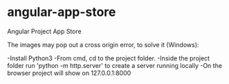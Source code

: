 # angular-app-store
Angular Project App Store

The images may pop out a cross origin error, to solve it (Windows):

-Install Python3
-From cmd, cd to the project folder.
-Inside the project folder run 'python -m http.server' to create a server running locally
-On the browser project will show on 127.0.0.1:8000
